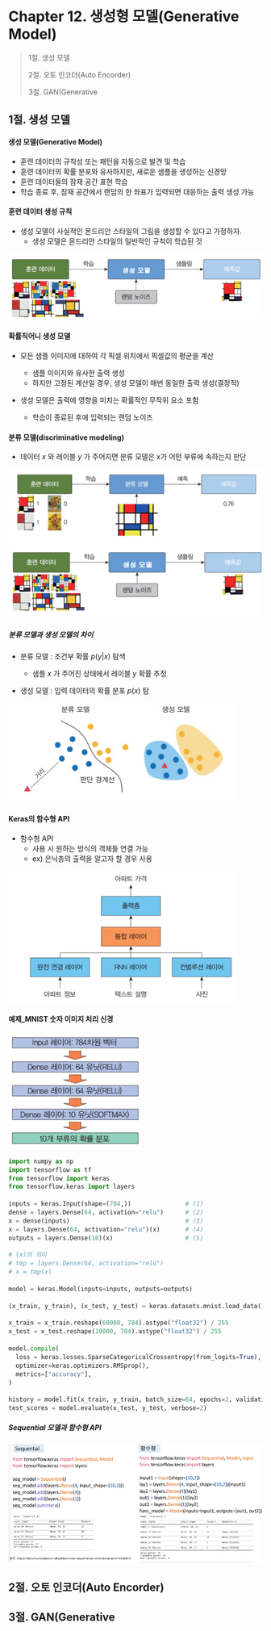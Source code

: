 # Chapter 12. 생성형 모델(Generative Model)

> 1절. 생성 모델
>
> 2절. 오토 인코더(Auto Encorder)
>
> 3절. GAN(Generative 

## 1절. 생성 모델

#### 생성 모델(Generative Model)

- 훈련 데이터의 규칙성 또는 패턴을 자동으로 발견 및 학습
- 훈련 데이터의 확률 분포와 유사하지만, 새로운 샘플을 생성하는 신경망
- 훈련 데이터들의 잠재 공간 표현 학습
- 학습 종료 후, 잠재 공간에서 랜덤의 한 좌표가 입력되면 대응하는 출력 생성 가능

#### 훈련 데이터 생성 규칙

- 생성 모델이 사실적인 몬드리안 스타일의 그림을 생성할 수 있다고 가정하자.
  - 생성 모델은 몬드리안 스타일의 일반적인 규칙이 학습된 것
 
![GM](https://github.com/BangYunseo/TIL/blob/main/AI/DeepLearning/Image/ch12/GM.PNG)

#### 확률직어니 생성 모델

- 모든 샘플 이미지에 대하여 각 픽셀 위치에서 픽셀값의 평균을 계산
  - 샘플 이미지와 유사한 출력 생성
  - 하지만 고정된 계산일 경우, 생성 모델이 매번 동일한 출력 생성(결정적)

- 생성 모델은 출력에 영향을 미치는 확률적인 무작위 요소 포함
  - 학습이 종료된 후에 입력되는 랜덤 노이즈

#### 분류 모델(discriminative modeling)

- 데이터 $x$ 와 레이블 $y$ 가 주어지면 분류 모델은 x가 어떤 부류에 속하는지 판단

![GMDM](https://github.com/BangYunseo/TIL/blob/main/AI/DeepLearning/Image/ch12/GMDM.PNG)

##### 분류 모델과 생성 모델의 차이

- 분류 모델 : 조건부 확률 $p(y|x)$ 탐색
  - 샘플 $x$ 가 주어진 상태에서 레이블 $y$ 확률 추정
 
- 생성 모델 : 입력 데이터의 확률 분포 $p(x)$ 탐

![GMDM2](https://github.com/BangYunseo/TIL/blob/main/AI/DeepLearning/Image/ch12/GMDM2.PNG)

#### Keras의 함수형 API

- 함수형 API
  - 사용 시 원하는 방식의 객체들 연결 가능
  - ex) 은닉층의 출력을 알고자 할 경우 사용

![KA](https://github.com/BangYunseo/TIL/blob/main/AI/DeepLearning/Image/ch12/KA.PNG)

#### 예제_MNIST 숫자 이미지 처리 신경

![EX1](https://github.com/BangYunseo/TIL/blob/main/AI/DeepLearning/Image/ch12/EX1.PNG)

```Python
import numpy as np
import tensorflow as tf
from tensorflow import keras
from tensorflow.keras import layers

inputs = keras.Input(shape=(784,))               # (1)
dense = layers.Dense(64, activation="relu")      # (2)
x = dense(inputs)                                # (3)
x = layers.Dense(64, activation="relu")(x)       # (4)
outputs = layers.Dense(10)(x)                    # (5)

# (x)의 의미
# tmp = layers.Dense(64, activation="relu")
# x = tmp(x)

model = keras.Model(inputs=inputs, outputs=outputs)

(x_train, y_train), (x_test, y_test) = keras.datasets.mnist.load_data()

x_train = x_train.reshape(60000, 784).astype("float32") / 255
x_test = x_test.reshape(10000, 784).astype("float32") / 255

model.compile(
  loss = keras.losses.SparseCategoricalCrossentropy(from_logits=True),
  optimizer=keras.optimizers.RMSprop(),
  metrics=["accuracy"],
)

history = model.fit(x_train, y_train, batch_size=64, epochs=2, validation_split=0.2)
test_scores = model.evaluate(x_test, y_test, verbose=2)

```

##### Sequential 모델과 함수형 API

![SA](https://github.com/BangYunseo/TIL/blob/main/AI/DeepLearning/Image/ch12/SA.PNG)

## 2절. 오토 인코더(Auto Encorder)

## 3절. GAN(Generative 
